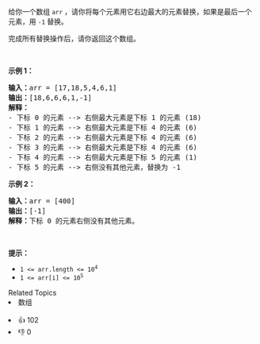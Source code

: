 <p>给你一个数组&nbsp;<code>arr</code>&nbsp;，请你将每个元素用它右边最大的元素替换，如果是最后一个元素，用&nbsp;<code>-1</code> 替换。</p>

<p>完成所有替换操作后，请你返回这个数组。</p>

<p>&nbsp;</p>

<p><strong>示例 1：</strong></p>

<pre>
<strong>输入：</strong>arr = [17,18,5,4,6,1]
<strong>输出：</strong>[18,6,6,6,1,-1]
<strong>解释：</strong>
- 下标 0 的元素 --&gt; 右侧最大元素是下标 1 的元素 (18)
- 下标 1 的元素 --&gt; 右侧最大元素是下标 4 的元素 (6)
- 下标 2 的元素 --&gt; 右侧最大元素是下标 4 的元素 (6)
- 下标 3 的元素 --&gt; 右侧最大元素是下标 4 的元素 (6)
- 下标 4 的元素 --&gt; 右侧最大元素是下标 5 的元素 (1)
- 下标 5 的元素 --&gt; 右侧没有其他元素，替换为 -1
</pre>

<p><strong>示例 2：</strong></p>

<pre>
<strong>输入：</strong>arr = [400]
<strong>输出：</strong>[-1]
<strong>解释：</strong>下标<strong> </strong>0 的元素右侧没有其他元素。
</pre>

<p>&nbsp;</p>

<p><strong>提示：</strong></p>

<ul> 
 <li><code>1 &lt;= arr.length &lt;= 10<sup>4</sup></code></li> 
 <li><code>1 &lt;= arr[i] &lt;= 10<sup>5</sup></code></li> 
</ul>

<div><div>Related Topics</div><div><li>数组</li></div></div><br><div><li>👍 102</li><li>👎 0</li></div>